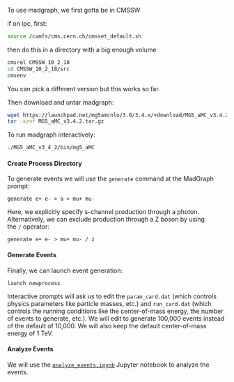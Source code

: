 To use madgraph, we first gotta be in CMSSW

if on lpc, first:
```sh
source /cvmfs/cms.cern.ch/cmsset_default.sh
```

then do this in a directory with a big enough volume
```sh
cmsrel CMSSW_10_2_18
cd CMSSW_10_2_18/src
cmsenv
```
You can pick a different version but this works so far.

Then download and untar madgraph:
```sh
wget https://launchpad.net/mg5amcnlo/3.0/3.4.x/+download/MG5_aMC_v3.4.2.tar.gz
tar -xzvf MG5_aMC_v3.4.2.tar.gz
```

To run madgraph interactively:
```sh
./MG5_aMC_v3_4_2/bin/mg5_aMC
```

#### Create Process Directory

To generate events we will use the `generate` command at the MadGraph prompt:
```
generate e+ e- > a > mu+ mu- 
```

Here, we explicitly specify s-channel production through a photon. Alternatively, we can exclude production through a Z boson by using the `/` operator:
```
generate e+ e- > mu+ mu- / z
```

#### Generate Events

Finally, we can launch event generation:

```
launch newprocess
```

Interactive prompts will ask us to edit the `param_card.dat` (which controls physics parameters like particle masses, etc.) and `run_card.dat` (which controls the running conditions like the center-of-mass energy, the number of events to generate, etc.). We will edit to generate 100,000 events instead of the default of 10,000. We will also keep the default center-of-mass energy of 1 TeV.

#### Analyze Events

We will use the [`analyze_events.ipynb`](https://github.com/jmduarte/phys239/blob/main/MadGraph/analyze_events.ipynb) Jupyter notebook to analyze the events.